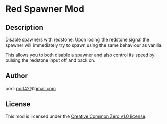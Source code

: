 # Red Spawner Mod

## Description

Disable spawners with redstone. Upon losing the redstone signal the spawner will immediately try to spawn using the same behaviour as vanilla.

This allows you to both disable a spawner and also control its speed by pulsing the redstone input off and back on.

## Author

porl: porl42@gmail.com

## License

This mod is licensed under the [Creative Common Zero v1.0 license](./LICENSE-TEMPLATE.md).
